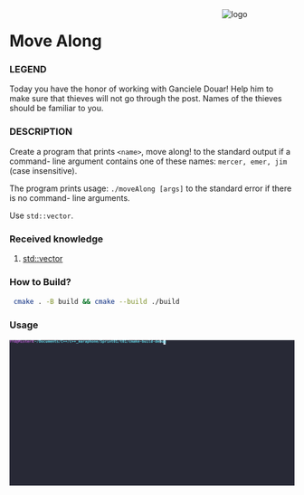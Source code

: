 <img src="https://static.wikia.nocookie.net/elderscrolls/images/4/4f/Dovahkiin_%28dragonborn%29.jpg/revision/latest/scale-to-width-down/640?cb=20110831192724" align="right" alt="logo" height="" width="128px">

# Move Along

### LEGEND
Today you have the honor of working with Ganciele Douar! Help him to make sure that
thieves will not go through the post. Names of the thieves should be familiar to you.

### DESCRIPTION

Create a program that prints `<name>`, move along! to the standard output if a command-
line argument contains one of these names: `mercer, emer, jim` (case insensitive).

The program prints usage: `./moveAlong [args]` to the standard error if there is no command-
line arguments.

Use `std::vector`.

### Received knowledge
1. [std::vector](https://en.cppreference.com/w/cpp/container/vector)

### How to Build?
```bash
 cmake . -B build && cmake --build ./build
 ```

### Usage
![Usage](.local/usage.svg)